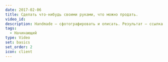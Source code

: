 ```yaml
---
date: 2017-02-06
title: Сделать что-нибудь своими руками, что можно продать.
video_id: 
description: Handmade – сфотографировать и описать. Результат – ссылка на объявление на avito/etsy и др.
tags:
  - Начинающий
type: Video
set: basics
set_order: 2
icon: client
---
```

